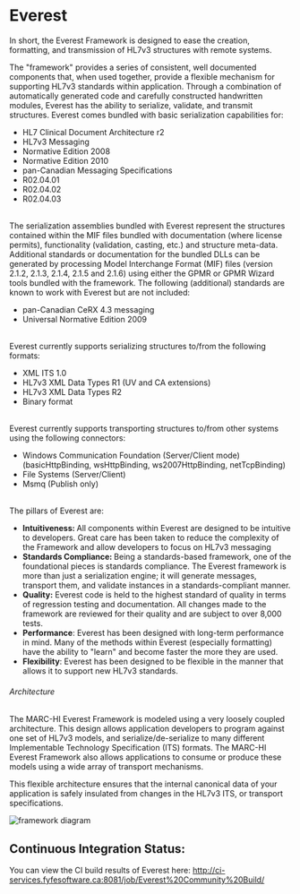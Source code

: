 # Everest
<div class="wikidoc">
<p>In short, the Everest Framework is designed to ease the creation, formatting, and transmission of HL7v3 structures with remote systems.&nbsp;</p>
<p>The &quot;framework&quot; provides a series of consistent, well documented components that, when used together, provide a flexible mechanism for supporting HL7v3 standards within application. Through a combination of automatically generated code and carefully constructed
 handwritten modules, Everest has the ability <a>to</a> serialize, validate, and transmit structures. Everest comes bundled with basic serialization capabilities for:</p>
<ul>
<li>HL7 Clinical Document Architecture r2 </li><li>HL7v3 Messaging </li><li>Normative Edition 2008 </li><li>Normative Edition 2010 </li><li>pan-Canadian Messaging Specifications </li><li>R02.04.01 </li><li>R02.04.02 </li><li>R02.04.03 </li></ul>
<p><br>
The serialization assemblies bundled with Everest represent the structures contained within the MIF files bundled with documentation (where license permits), functionality (validation, casting, etc.) and structure meta-data. Additional standards or documentation
 for the bundled DLLs can be generated by processing Model Interchange Format (MIF) files (version 2.1.2, 2.1.3, 2.1.4, 2.1.5 and 2.1.6) using either the GPMR or GPMR Wizard tools bundled with the framework. The following (additional) standards are known to
 work with Everest but are not included:</p>
<ul>
<li>pan-Canadian CeRX 4.3 messaging </li><li>Universal Normative Edition 2009 </li></ul>
<p><br>
Everest currently supports serializing structures to/from the following formats:</p>
<ul>
<li>XML ITS 1.0 </li><li>HL7v3 XML Data Types R1 (UV and CA extensions) </li><li>HL7v3 XML Data Types R2 </li><li>Binary format </li></ul>
<p><br>
Everest currently supports transporting structures to/from other systems using the following connectors:</p>
<ul>
<li>Windows Communication Foundation (Server/Client mode) (basicHttpBinding, wsHttpBinding, ws2007HttpBinding, netTcpBinding)
</li><li>File Systems (Server/Client) </li><li>Msmq (Publish only) </li></ul>
<p><br>
The pillars of Everest are:</p>
<ul>
<li><strong>Intuitiveness: </strong>All components within Everest are designed to be intuitive to developers. Great care has been taken to reduce the complexity of the Framework and allow developers to focus on HL7v3 messaging
</li><li><strong>Standards Compliance: </strong>Being a standards-based framework, one of the foundational pieces is standards compliance. The Everest framework is more than just a serialization engine; it will generate messages, transport them, and validate instances
 in a standards-compliant manner. </li><li><strong>Quality:</strong> Everest code is held to the highest standard of quality in terms of regression testing and documentation. All changes made to the framework are reviewed for their quality and are subject to over 8,000 tests.
</li><li><strong>Performance</strong>: Everest has been designed with long-term performance in mind. Many of the methods within Everest (especially formatting) have the ability to &quot;learn&quot; and become faster the more they are used.
</li><li><strong>Flexibility</strong>: Everest has been designed to be flexible in the manner that allows it to support new HL7v3 standards.
</li></ul>
<h6>Architecture</h6>
<p>The MARC-HI Everest Framework is modeled using a very loosely coupled architecture. This design allows application developers to program against one set of HL7v3 models, and serialize/de-serialize to many different Implementable Technology Specification
 (ITS) formats. The MARC-HI Everest Framework also allows applications to consume or produce these models using a wide array of transport mechanisms.</p>
<p>This flexible architecture ensures that the internal canonical data of your application is safely insulated from changes in the HL7v3 ITS, or transport specifications.</p>
<p><img src="http://te.marc-hi.ca/projects/ev/images/framework-diagram.jpg" alt="framework diagram"></p>
<h2>Continuous Integration Status:</h2>
<p>You can view the CI build results of Everest here: <a href="http://ci-services.fyfesoftware.ca:8081/job/Everest%20Community%20Build/">
http://ci-services.fyfesoftware.ca:8081/job/Everest%20Community%20Build/</a></p>
<p>&nbsp;</p>
</div><div class="ClearBoth"></div>
